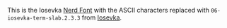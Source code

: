This is the Iosevka [Nerd Font](https://github.com/ryanoasis/nerd-fonts) with the ASCII characters
replaced with `06-iosevka-term-slab.2.3.3` from [Iosevka](https://github.com/be5invis/Iosevka).
